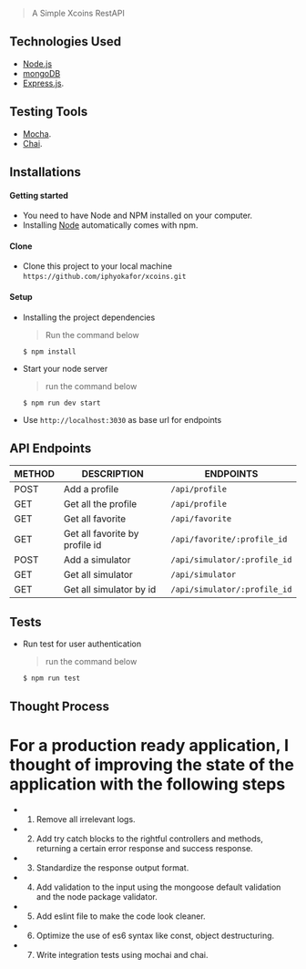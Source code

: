 > A Simple Xcoins RestAPI

## Technologies Used

[node]: (https://nodejs.org)

- [Node.js](node)
- [mongoDB](node)
- [Express.js](https://expressjs.com).

## Testing Tools

- [Mocha](https://mochajs.org/).
- [Chai](https://chaijs.com).

## Installations

#### Getting started

- You need to have Node and NPM installed on your computer.
- Installing [Node](node) automatically comes with npm.

#### Clone

- Clone this project to your local machine `https://github.com/iphyokafor/xcoins.git`

#### Setup

- Installing the project dependencies
  > Run the command below
  ```shell
  $ npm install
  ```
- Start your node server
  > run the command below
  ```shell
  $ npm run dev start
  ```
- Use `http://localhost:3030` as base url for endpoints

## API Endpoints

| METHOD | DESCRIPTION                    | ENDPOINTS                    |
| ------ | ------------------------------ | ---------------------------- |
| POST   | Add a profile                  | `/api/profile`               |
| GET    | Get all the profile            | `/api/profile`               |
| GET    | Get all favorite               | `/api/favorite`              |
| GET    | Get all favorite by profile id | `/api/favorite/:profile_id`  |
| POST   | Add a simulator                | `/api/simulator/:profile_id` |
| GET    | Get all simulator              | `/api/simulator`             |
| GET    | Get all simulator by id        | `/api/simulator/:profile_id` |

## Tests

- Run test for user authentication
  > run the command below
  ```shell
  $ npm run test
  ```

## Thought Process

# For a production ready application, I thought of improving the state of the application with the following steps

- 1. Remove all irrelevant logs.

- 2. Add try catch blocks to the rightful controllers and methods, returning a certain error response and success response.

- 3. Standardize the response output format.

- 4. Add validation to the input using the mongoose default validation and the node package validator.

- 5. Add eslint file to make the code look cleaner.

- 6. Optimize the use of es6 syntax like const, object destructuring.

- 7. Write integration tests using mochai and chai.
